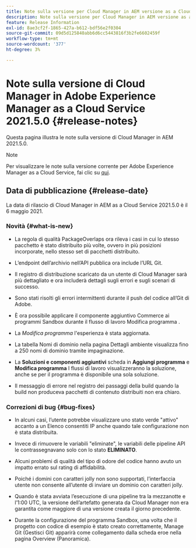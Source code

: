 ```yaml
---
title: Note sulla versione per Cloud Manager in AEM versione as a Cloud Service 2021.5.0
description: Note sulla versione per Cloud Manager in AEM versione as a Cloud Service 2021.5.0
feature: Release Information
exl-id: 8ae3cf2f-1865-427a-b612-bdf56e2f0304
source-git-commit: 09d5d125840abb6d6cc5443816f3b2fe6602459f
workflow-type: tm+mt
source-wordcount: '377'
ht-degree: 3%

---
```


# Note sulla versione di Cloud Manager in Adobe Experience Manager as a Cloud Service 2021.5.0 {#release-notes}

Questa pagina illustra le note sulla versione di Cloud Manager in AEM 2021.5.0.

>[!NOTE]
>Per visualizzare le note sulla versione corrente per Adobe Experience Manager as a Cloud Service, fai clic su [qui](https://experienceleague.adobe.com/docs/experience-manager-cloud-service/release-notes/release-notes/release-notes-current.html?lang=it).

## Data di pubblicazione {#release-date}

La data di rilascio di Cloud Manager in AEM as a Cloud Service 2021.5.0 è il 6 maggio 2021.

### Novità {#what-is-new}

* La regola di qualità PackageOverlaps ora rileva i casi in cui lo stesso pacchetto è stato distribuito più volte, ovvero in più posizioni incorporate, nello stesso set di pacchetti distribuito.

* L’endpoint dell’archivio nell’API pubblica ora include l’URL Git.

* Il registro di distribuzione scaricato da un utente di Cloud Manager sarà più dettagliato e ora includerà dettagli sugli errori e sugli scenari di successo.

* Sono stati risolti gli errori intermittenti durante il push del codice all’Git di Adobe.

* È ora possibile applicare il componente aggiuntivo Commerce ai programmi Sandbox durante il flusso di lavoro Modifica programma .

* La *Modifica programma* l&#39;esperienza è stata aggiornata.

* La tabella Nomi di dominio nella pagina Dettagli ambiente visualizza fino a 250 nomi di dominio tramite impaginazione.

* La **Soluzioni e componenti aggiuntivi** scheda in **Aggiungi programma** e **Modifica programma** I flussi di lavoro visualizzeranno la soluzione, anche se per il programma è disponibile una sola soluzione.

* Il messaggio di errore nel registro dei passaggi della build quando la build non produceva pacchetti di contenuto distribuiti non era chiaro.

### Correzioni di bug {#bug-fixes}

* In alcuni casi, l’utente potrebbe visualizzare uno stato verde &quot;attivo&quot; accanto a un Elenco consentiti IP anche quando tale configurazione non è stata distribuita.

* Invece di rimuovere le variabili &quot;eliminate&quot;, le variabili delle pipeline API le contrassegnavano solo con lo stato **ELIMINATO**.

* Alcuni problemi di qualità del tipo di odore del codice hanno avuto un impatto errato sul rating di affidabilità.

* Poiché i domini con caratteri jolly non sono supportati, l’interfaccia utente non consente all’utente di inviare un dominio con caratteri jolly.

* Quando è stata avviata l’esecuzione di una pipeline tra la mezzanotte e l’1:00 UTC, la versione dell’artefatto generata da Cloud Manager non era garantita come maggiore di una versione creata il giorno precedente.

* Durante la configurazione del programma Sandbox, una volta che il progetto con codice di esempio è stato creato correttamente, Manage Git (Gestisci Git) apparirà come collegamento dalla scheda eroe nella pagina Overview (Panoramica).
